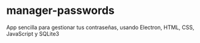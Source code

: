 # manager-passwords
App sencilla para gestionar tus contraseñas, usando Electron, HTML, CSS, JavaScript y SQLite3
